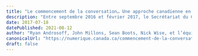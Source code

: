 ```yaml
---
title: "Le commencement de la conversation… Une approche canadienne en matière de gouvernement numérique"
description: "Entre septembre 2016 et février 2017, le Secrétariat du Conseil du Trésor du Canada a rencontré de nombreux intervenants issus de divers milieux dans 20 villes et 10 provinces et territoires à l’échelle du Canada, afin d’éclairer une approche canadienne en matière de gouvernement numérique. Il s’agissait entre autres de gouvernements provinciaux, d’administrations municipales, d’entreprises du secteur des technologies, d’entreprises en démarrage et d’incubateurs d’entreprises, d’organisations de technologies civiles et d’établissements d’enseignement."
date: 2017-07-18
datePublished: 2021-08-12
author: "Ryan Androsoff, John Millons, Sean Boots, Nick Wise, et l’équipe"
canonicalUrl: "https://numerique.canada.ca/commencement-de-la-conversation/"
draft: false
---
```

